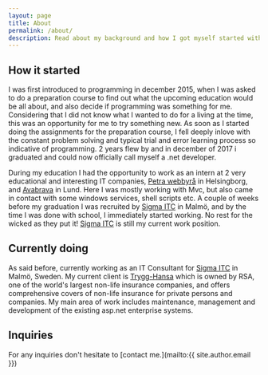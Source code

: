 ```yaml
---
layout: page
title: About
permalink: /about/
description: Read about my background and how I got myself started with programing in the first place.
---
```


## How it started
I was first introduced to programming in december 2015, when I was asked to do a preparation course to find out what the upcoming education would be all about, and also decide if programming was something for me. Considering that I did not know what I wanted to do for a living at the time, this was an opportunity for me to try something new. As soon as I started doing the assignments for the preparation course, I fell deeply inlove with the constant problem solving and typical trial and error learning process so indicative of programming. 2 years flew by and in december of 2017 i graduated and could now officially call myself a .net developer.

During my education I had the opportunity to work as an intern at 2 very educational and interesting IT companies, [Petra webbyrå](https://www.petra.agency/en/) in Helsingborg, and [Avabrava](http://www.avabrava.se/) in Lund. Here I was mostly working with Mvc, but also came in contact with some windows services, shell scripts etc. A couple of weeks before my graduation I was recruited by [Sigma ITC](https://www.sigmaitc.se/en/) in Malmö, and by the time I was done with school, I immediately started working. No rest for the wicked as they put it! [Sigma ITC](https://www.sigmaitc.se/en/) is still my current work position.

## Currently doing
As said before, currently working as an IT Consultant for [Sigma ITC](https://www.sigmaitc.se/en/) in Malmö, Sweden. My current client is [Trygg-Hansa](https://www.trygghansa.se/) which is owned by RSA, one of the world's largest non-life insurance companies, and offers comprehensive covers of non-life insurance for private persons and companies. My main area of work includes maintenance, management and development of the existing asp.net enterprise systems.

## Inquiries
For any inquiries don't hesitate to [contact me.](mailto:{{ site.author.email }})